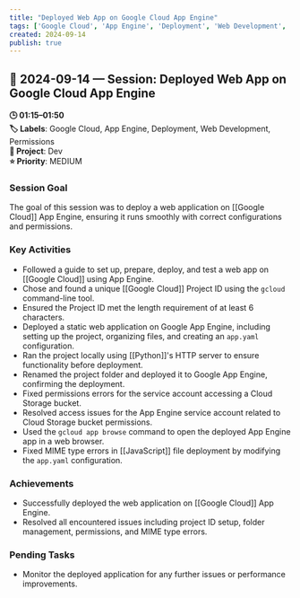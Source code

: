 ```yaml
---
title: "Deployed Web App on Google Cloud App Engine"
tags: ['Google Cloud', 'App Engine', 'Deployment', 'Web Development', 'Permissions']
created: 2024-09-14
publish: true
---
```


## 📅 2024-09-14 — Session: Deployed Web App on Google Cloud App Engine

**🕒 01:15–01:50**  
**🏷️ Labels**: Google Cloud, App Engine, Deployment, Web Development, Permissions  
**📂 Project**: Dev  
**⭐ Priority**: MEDIUM  


### Session Goal
The goal of this session was to deploy a web application on [[Google Cloud]] App Engine, ensuring it runs smoothly with correct configurations and permissions.

### Key Activities
- Followed a guide to set up, prepare, deploy, and test a web app on [[Google Cloud]] using App Engine.
- Chose and found a unique [[Google Cloud]] Project ID using the `gcloud` command-line tool.
- Ensured the Project ID met the length requirement of at least 6 characters.
- Deployed a static web application on Google App Engine, including setting up the project, organizing files, and creating an `app.yaml` configuration.
- Ran the project locally using [[Python]]'s HTTP server to ensure functionality before deployment.
- Renamed the project folder and deployed it to Google App Engine, confirming the deployment.
- Fixed permissions errors for the service account accessing a Cloud Storage bucket.
- Resolved access issues for the App Engine service account related to Cloud Storage bucket permissions.
- Used the `gcloud app browse` command to open the deployed App Engine app in a web browser.
- Fixed MIME type errors in [[JavaScript]] file deployment by modifying the `app.yaml` configuration.

### Achievements
- Successfully deployed the web application on [[Google Cloud]] App Engine.
- Resolved all encountered issues including project ID setup, folder management, permissions, and MIME type errors.

### Pending Tasks
- Monitor the deployed application for any further issues or performance improvements.
